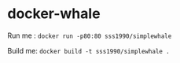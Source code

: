 # docker-whale

Run me : `docker run -p80:80 sss1990/simplewhale`

Build me: `docker build -t sss1990/simplewhale .`
